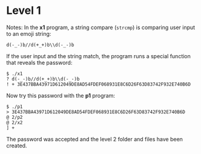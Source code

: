 # Level 1

Notes: 
In the **x1** program, a string compare (`strcmp`) is comparing user input to an emoji string:
```
d(-_-)b//d(+_+)b\\d(-_-)b
```

If the user input and the string match, the program runs a special function that reveals the password:

```
$ ./x1
? d(-_-)b//d(+_+)b\\d(-_-)b
! + 3E437BBA43971D612049DE8AD54FDEF068931E8C6D26F63D83742F932E740B6D
```

Now try this password with the **p1** program:
```
$ ./p1
> 3E437BBA43971D612049DE8AD54FDEF068931E8C6D26F63D83742F932E740B6D
@ 2/p2
@ 2/x2
] +
```

The password was accepted and the level 2 folder and files have been created.